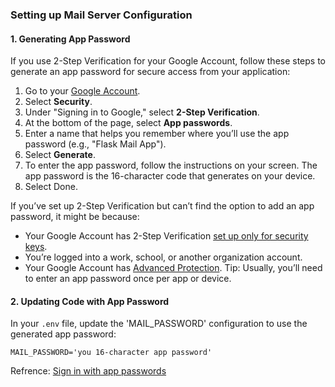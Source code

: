 ### Setting up Mail Server Configuration

#### 1. Generating App Password

If you use 2-Step Verification for your Google Account, follow these steps to generate an app password for secure access from your application:

1. Go to your [Google Account](https://myaccount.google.com/).
2. Select **Security**.
3. Under "Signing in to Google," select **2-Step Verification**.
4. At the bottom of the page, select **App passwords**.
5. Enter a name that helps you remember where you’ll use the app password (e.g., "Flask Mail App").
6. Select **Generate**.
7. To enter the app password, follow the instructions on your screen. The app password is the 16-character code that generates on your device.
8. Select Done.

If you’ve set up 2-Step Verification but can’t find the option to add an app password, it might be because:

- Your Google Account has 2-Step Verification [set up only for security keys](https://support.google.com/accounts/answer/6103523).
- You’re logged into a work, school, or another organization account.
- Your Google Account has [Advanced Protection](https://support.google.com/accounts/answer/7539956).
Tip: Usually, you’ll need to enter an app password once per app or device.

#### 2. Updating Code with App Password

In your `.env` file, update the 'MAIL_PASSWORD' configuration to use the generated app password:

```
MAIL_PASSWORD='you 16-character app password'
```

Refrence:
[Sign in with app passwords](https://support.google.com/mail/answer/185833?hl=en)